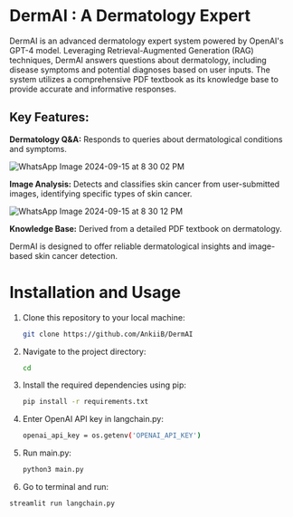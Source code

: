 # DermAI : A Dermatology Expert

DermAI is an advanced dermatology expert system powered by OpenAI's GPT-4 model. Leveraging Retrieval-Augmented Generation (RAG) techniques, DermAI answers questions about dermatology, including disease symptoms and potential diagnoses based on user inputs. The system utilizes a comprehensive PDF textbook as its knowledge base to provide accurate and informative responses.

## Key Features:

**Dermatology Q&A:** Responds to queries about dermatological conditions and symptoms.

![WhatsApp Image 2024-09-15 at 8 30 02 PM](https://github.com/user-attachments/assets/927b3c66-919d-4ba1-9d83-b61e781ec1c2)

**Image Analysis:** Detects and classifies skin cancer from user-submitted images, identifying specific types of skin cancer.

![WhatsApp Image 2024-09-15 at 8 30 12 PM](https://github.com/user-attachments/assets/ea0e08c9-6b5c-4bfa-95c9-ecc55fdd3fd1)

**Knowledge Base:** Derived from a detailed PDF textbook on dermatology.

DermAI is designed to offer reliable dermatological insights and image-based skin cancer detection.

# Installation and Usage
1. Clone this repository to your local machine: <br>
    ```bash
   git clone https://github.com/AnkiiB/DermAI

3. Navigate to the project directory: <br>
   ```bash
   cd 

5. Install the required dependencies using pip: <br>
   ```bash
   pip install -r requirements.txt

7. Enter OpenAI API key in langchain.py: <br>
   ```bash
   openai_api_key = os.getenv('OPENAI_API_KEY')

9. Run main.py: <br>
   ```bash
   python3 main.py

11. Go to terminal and run: <br>
   ```bash
streamlit run langchain.py

   
